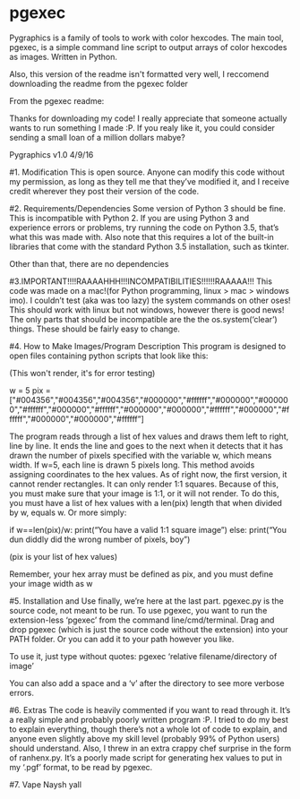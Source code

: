 # pgexec
Pygraphics is a family of tools to work with color hexcodes. The main tool, pgexec, is a simple command line script to output arrays of color hexcodes as images. Written in Python.

Also, this version of the readme isn't formatted very well, I reccomend downloading the readme from the pgexec folder



From the pgexec readme:

Thanks for downloading my code! I really appreciate that someone actually wants to run something I made :P. If you realy like it, you could consider sending a small loan of a million dollars mabye?

Pygraphics v1.0
4/9/16

#1. Modification
This is open source. Anyone can modify this code without my permission, as long as they tell me that they’ve modified it, and I receive credit wherever they post their version of the code.

#2. Requirements/Dependencies
Some version of Python 3 should be fine. This is incompatible with Python 2. If you are using Python 3 and experience errors or problems, try running the code on Python 3.5, that’s what this was made with. Also note that this requires a lot of the built-in libraries that come with the standard Python 3.5 installation, such as tkinter.

Other than that, there are no dependencies

#3.IMPORTANT!!!!RAAAAHHH!!!INCOMPATIBILITIES!!!!!!RAAAAA!!!
This code was made on a mac!(for Python programming, linux > mac > windows imo). I couldn’t test (aka was too lazy) the system commands on other oses! This should work with linux but not windows, however there is good news! The only parts that should be incompatible are the the os.system(‘clear’) things. These should be fairly easy to change.

#4. How to Make Images/Program Description
This program is designed to open files containing python scripts that look like this:

(This won't render, it's for error testing)

w = 5
pix = ["#004356","#004356","#004356","#000000","#ffffff","#000000","#000000","#ffffff","#000000","#ffffff","#000000","#000000","#ffffff","#000000","#ffffff","#000000","#000000","#ffffff”]

The program reads through a list of hex values and draws them left to right, line by line. It ends the line and goes to the next when it detects that it has drawn the number of pixels specified with the variable w, which means width. If w=5, each line is drawn 5 pixels long. This method avoids assigning coordinates to the hex values. As of right now, the first version, it cannot render rectangles. It can only render 1:1 squares. Because of this, you must make sure that your image is 1:1, or it will not render. To do this, you must have a list of hex values with a len(pix) length that when divided by w, equals w. Or more simply:

if w==len(pix)/w:
	print(“You have a valid 1:1 square image”)
else:
	print(“You dun diddly did the wrong number of pixels, boy”)

(pix is your list of hex values)

Remember, your hex array must be defined as pix, and you must define your image width as w

#5. Installation and Use
finally, we’re here at the last part. pgexec.py is the source code, not meant to be run. To use pgexec, you want to run the extension-less ‘pgexec’ from the command line/cmd/terminal. Drag and drop pgexec (which is just the source code without the extension) into your PATH folder. Or you can add it to your path however you like.

To use it, just type without quotes: pgexec ‘relative filename/directory of image’

You can also add a space and a ‘v’ after the directory to see more verbose errors.

#6. Extras
The code is heavily commented if you want to read through it. It’s a really simple and probably poorly written program :P. I tried to do my best to explain everything, though there’s not a whole lot of code to explain, and anyone even slightly above my skill level (probably 99% of Python users) should understand. Also, I threw in an extra crappy chef surprise in the form of ranhenx.py. It’s a poorly made script for generating hex values to put in my ‘.pgf’ format, to be read by pgexec. 

#7. Vape Naysh yall
